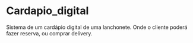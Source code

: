 ﻿# Cardapio_digital
Sistema de um cardápio digital de uma lanchonete. Onde o cliente poderá fazer reserva, ou comprar delivery.

